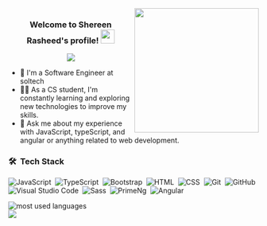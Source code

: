 
<img width="250" align="right" src="https://c.tenor.com/_DOBjnGspYAAAAAM/code-coding.gif">

<h3 align="center">
  Welcome to Shereen Rasheed's profile!
  <img src="https://media.giphy.com/media/hvRJCLFzcasrR4ia7z/giphy.gif" width="28">
</h3>

<!-- Typing SVG by DenverCoder1 - https://github.com/DenverCoder1/readme-typing-svg -->
<p align="center">
  <a href="https://github.com/DenverCoder1/readme-typing-svg"><img src="https://readme-typing-svg.herokuapp.com/?lines=Front-end%20web%20developer;Always%20learning%20new%20technologies&font=Fira%20Code&center=true&width=440&height=45&color=f75c7e&vCenter=true&size=22"></a>
</p> 

- 🏢 I'm a Software Engineer at soltech
- 👨‍💻 As a CS student, I'm constantly learning and exploring new technologies to improve my skills.
- 💬 Ask me about my experience with JavaScript, typeScript, and angular or anything related to web development.


### 🛠 &nbsp;Tech Stack
![JavaScript](https://img.shields.io/badge/-JavaScript-05122A?style=flat&logo=javascript)&nbsp;
![TypeScript](https://img.shields.io/badge/-TypeScript-05122A?style=flat&logo=typescript)&nbsp;
![Bootstrap](https://img.shields.io/badge/-Bootstrap-05122A?style=flat&logo=bootstrap&logoColor=563D7C)&nbsp;
![HTML](https://img.shields.io/badge/-HTML-05122A?style=flat&logo=HTML5)&nbsp;
![CSS](https://img.shields.io/badge/-CSS-05122A?style=flat&logo=CSS3&logoColor=1572B6)&nbsp;
![Git](https://img.shields.io/badge/-Git-05122A?style=flat&logo=git)&nbsp;
![GitHub](https://img.shields.io/badge/-GitHub-05122A?style=flat&logo=github)&nbsp;
![Visual Studio Code](https://img.shields.io/badge/-Visual%20Studio%20Code-05122A?style=flat&logo=visual-studio-code&logoColor=007ACC)&nbsp;
![Sass](https://img.shields.io/badge/-Sass-05122A?style=flat&logo=sass)&nbsp;
![PrimeNg](https://img.shields.io/badge/-PrimeNg-05122A?style=flat&logo=Primeng)&nbsp;
![Angular](https://img.shields.io/badge/-Angular-05122A?style=flat&logo=angular)&nbsp;




<img align="left" src="https://github-readme-stats.vercel.app/api/top-langs?username=shereenrasheed&show_icons=true&locale=en&layout=compact&theme=radical" alt="most used languages" />


<br>
<a href="https://komarev.com/ghpvc/?username=shereenrasheed&style=for-the-badge">
    <img src="https://komarev.com/ghpvc/?username=shereenrasheed&style=for-the-badge">
</a>


